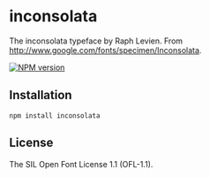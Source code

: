 # inconsolata

The inconsolata typeface by Raph Levien. From http://www.google.com/fonts/specimen/Inconsolata.

[![NPM version](https://img.shields.io/npm/v/inconsolata.svg)](http://badge.fury.io/js/inconsolata)

## Installation

    npm install inconsolata

## License

  The SIL Open Font License 1.1 (OFL-1.1).
